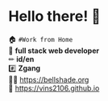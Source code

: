 # Hello there! 👋

🏠 `#Work from Home`
<br>
📘 __**full stack web developer**__
<br>
✏ __**id/en**__
<br>
#️⃣ __**Zgang**__
<br>
🧑‍💻 https://bellshade.org
<br>
🔗 https://vins2106.github.io
